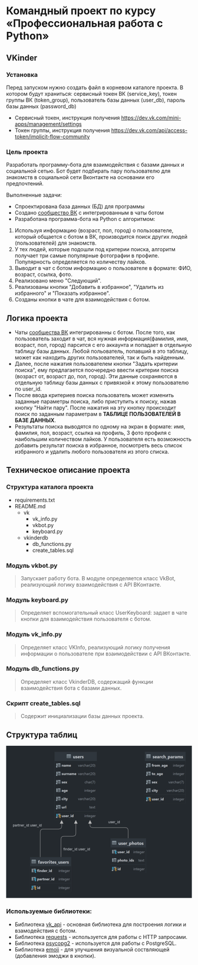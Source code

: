 # Командный проект по курсу «Профессиональная работа с Python»

## VKinder

### Установка
Перед запуском нужно создать файл в корневом каталоге проекта. В котором будут храниться: сервисный токен ВК (service_key), токен группы ВК (token_group), пользователь базы данных (user_db), пароль базы данных (password_db) 

- Сервисный токен, инструкция получения https://dev.vk.com/mini-apps/management/settings 
- Токен группы, инструкция получения https://dev.vk.com/api/access-token/implicit-flow-community

### Цель проекта

Разработать программу-бота для взаимодействия с базами данных и социальной сетью. Бот будет подбирать пару пользователю для знакомств в социальной сети Вконтакте на основании его предпочтений.

Выполненные задачи:
- Спроектирована база данных (БД) для программы
- Создано [сообщество ВК](https://vk.com/club217757110) с интегрированным в чаты ботом
- Разработана программа-бота на Python с алгоритмом:
1. Используя информацию (возраст, пол, город) о пользователе, который общается с ботом в ВК, производится поиск других людей (пользователей) для знакомств.
2. У тех людей, которые подошли под критерии поиска, алгоритм получает три самые популярные фотографии в профиле. Популярность определяется по количеству лайков.
3. Выводит в чат с ботом информацию о пользователе в формате: ФИО, возраст, ссылка, фото.
4. Реализовано меню "Следующий".
5. Реализованы кнопки "Добавить в избранное", "Удалить из избранного" и "Показать избранное".
6. Созданы кнопки в чате для взаимодействия с ботом.

## Логика проекта
- Чаты [сообщества ВК](https://vk.com/club217757110) интегрированны с ботом.
После того, как пользователь заходит в чат, вся нужная информация(фамилия, имя, возраст, пол, город) парсится с его аккаунта и попадает в отдельную таблицу
базы данных. Любой польователь, попавший в это таблицу, может как находить других пользователей, так и быть найденным.
- Далее, после нажатия пользователем кнопки "Задать критерии поиска", ему предлагается поочередно ввести критерии поиска (возраст от, возраст до, пол, город). Эти данные сохраняются в отдельную таблицу базы данных с привязкой к этому пользователю по user_id.
- После ввода критериев поиска пользователь может изменить заданные параметры поиска, либо приступить к поиску, нажав кнопку "Найти пару".
После нажатия на эту кнопку происходит поиск по заданным параметрам в **ТАБЛИЦЕ ПОЛЬЗОВАТЕЛЕЙ В БАЗЕ ДАННЫХ**.
- Результаты поиска выводятся по одному на экран в формате: имя, фамилия, пол, возраст, ссылка на профиль, 3 фото профиля с наибольшим количеством лайков.
У пользователя есть возможность добавить результат поиска в избранное, посмотреть весь список избранного и удалить любого пользователя из этого списка. 

## Техническое описание проекта

### Структура каталога проекта

- requirements.txt
- README.md
  - vk
    - vk_info.py
    - vkbot.py
    - keyboard.py
  - vkinderdb
    - db_functions.py
    - create_tables.sql

  

### Модуль vkbot.py
>Запускает работу бота. В модуле определяется класс VkBot, реализующий логику взаимодействия с API ВКонтакте.
### Модуль keyboard.py
>Определяет вспомогательный класс UserKeyboard: задает в чате кнопки для взаимодействия пользователя с ботом.
### Модуль vk_info.py
>Определяет класс VKInfo, реализующий логику получения информации о пользователе при взаимодействии с API ВКонтакте.
### Модуль db_functions.py
>Определяет класс VkinderDB, содержащий функции взаимодействия бота с базами данных.
### Скрипт create_tables.sql
>Содержит инициализации базы данных проекта.


## Структура таблиц
![Структура таблиц](https://github.com/avshashov/vkinder-team-project/blob/main/vkinderdb/vkinder_scheme.png)
### Используемые библиотеки:
- Библиотека [vk_api](https://pypi.org/project/vk-api/) - основная библиотека для построения логики и взамодействия с ботом.
- Библиотека [requests](https://pypi.org/project/requests/) - используется для работы с HTTP запросами.
- Библиотека [psycopg2](https://pypi.org/project/psycopg2/) - используется для работы с PostgreSQL.
- Библиотека [emoji](https://pypi.org/project/emoji/) - для улучшения визуальной соствляющей (добавления эмоджи в кнопки).
